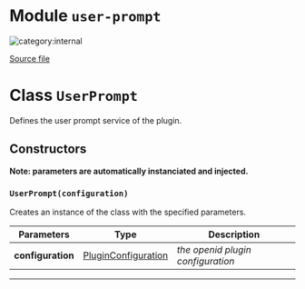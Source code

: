 # Module `user-prompt`

![category:internal](https://img.shields.io/badge/category-internal-blue.svg?style=flat-square)



[Source file](..\src\user-prompt.js)

# Class `UserPrompt`

Defines the user prompt service of the plugin.

## Constructors

__Note: parameters are automatically instanciated and injected.__

### `UserPrompt(configuration)`

Creates an instance of the class with the specified parameters.

Parameters | Type | Description
--- | --- | ---
__configuration__ | [PluginConfiguration](src_plugin-configuration.md) | *the openid plugin configuration*

---
